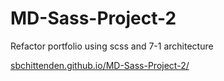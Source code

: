 # MD-Sass-Project-2
Refactor portfolio using scss and 7-1 architecture

[sbchittenden.github.io/MD-Sass-Project-2/](https://sbchittenden.github.io/MD-Sass-Project-2/)
